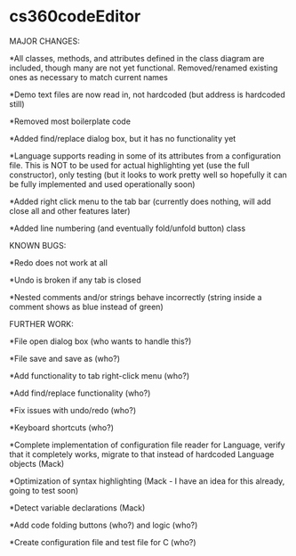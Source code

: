 # cs360codeEditor

MAJOR CHANGES:

*All classes, methods, and attributes defined in the class diagram are included, though many are not yet functional. Removed/renamed existing ones as necessary to match current names

*Demo text files are now read in, not hardcoded (but address is hardcoded still)

*Removed most boilerplate code

*Added find/replace dialog box, but it has no functionality yet

*Language supports reading in some of its attributes from a configuration file. This is NOT to be used for actual highlighting yet (use the full constructor), only testing (but it looks to work pretty well so hopefully it can be fully implemented and used operationally soon)

*Added right click menu to the tab bar (currently does nothing, will add close all and other features later)

*Added line numbering (and eventually fold/unfold button) class


KNOWN BUGS:

*Redo does not work at all

*Undo is broken if any tab is closed

*Nested comments and/or strings behave incorrectly (string inside a comment shows as blue instead of green)


FURTHER WORK:

*File open dialog box (who wants to handle this?)

*File save and save as (who?)

*Add functionality to tab right-click menu (who?)

*Add find/replace functionality (who?)

*Fix issues with undo/redo (who?)

*Keyboard shortcuts (who?)

*Complete implementation of configuration file reader for Language, verify that it completely works, migrate to that instead of hardcoded Language objects (Mack)

*Optimization of syntax highlighting (Mack - I have an idea for this already, going to test soon)

*Detect variable declarations (Mack)

*Add code folding buttons (who?) and logic (who?)

*Create configuration file and test file for C (who?)
